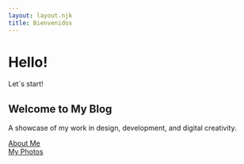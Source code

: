 ```yaml
---
layout: layout.njk
title: Bienvenidos
---
```


# Hello!
 Let´s start!




<section class="text-white py-5 container">
  <div class="text-center mb-5">
    <h1 class="display-4 fw-bold">Welcome to My Blog</h1>
    <p class="lead">A showcase of my work in design, development, and digital creativity.</p>
  </div>

  <div class="row text-center justify-content-center">
    <div class="col-md-5 mb-4">
      <a href="/about/" class="btn btn-outline-light w-100 py-4 fs-4 rounded-3 shadow-sm">About Me</a>
    </div>
    <div class="col-md-5 mb-4">
      <a href="/photos/" class="btn btn-outline-light w-100 py-4 fs-4 rounded-3 shadow-sm">My Photos</a>
    </div>
  </div>
</section>